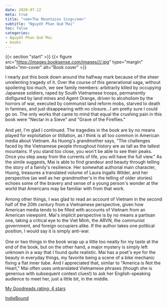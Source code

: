 ```yaml
---
date: 2020-07-12
meta: true
title: "<em>The Mountains Sing</em>"
subtitle: "Nguyễn Phan Quế Mai"
toc: false
categories:
- Nguyễn Phan Quế Mai
- books
---
```


{{< section "start" >}}
{{< figure src="https://images.booksense.com/images///.jpg" type="margin" label="mn-cover" alt="Book cover" >}}

I nearly put this book down around the halfway mark because of the sheer unrelenting tragedy of it. Over the course of this generational saga, without spoilering too much, we see family members: arbitrarily killed by occupying Japanese soldiers, raped by South Vietnamese troops, permanently disfigured by land mines and Agent Orange, driven to alcoholism by the horrors of war, executed by communist land reform mobs, starved to death in famines, and just disappearing with no closure...I am pretty sure I could go on. The only works that came to mind that equal the crushing pain in this book were "Nectar in a Sieve" and "Grave of the Fireflies." <br /><br />And yet, I'm glad I continued. The tragedies in the book are by no means played for exploitation or titillation, as I think is all too common in American media about Vietnam. As Huong's grandmother says, "The challenges faced by the Vietnamese people throughout history are as tall as the tallest mountains. If you stand too close, you won't be able to see their peaks. Once you step away from the currents of life, you will have the full view." As the simile suggests, Mai is able to find grandeur and beauty through telling the story of a family's resilience. Her somewhat authorial main character, Huong, treasures a translated volume of Laura Ingalls Wilder, and her perspective (as well as her grandmother's in the telling of older stories) echoes some of the bravery and sense of a young person's wonder at the world that Americans may be familiar with from that work.<br /><br />Among other things, I was glad to read an account of Vietnam in the second half of the 20th century from a Vietnamese perspective, given how American media tends to be filled with accounts of Vietnam from an American viewpoint. Mai's implicit perspective is by no means a partisan one, taking a critical eye to the Viet Minh, the ARVN, the communist government, and foreign occupiers alike. If the author takes one political position, I would say it is simply anti-war.<br /><br />One or two things in the book wrap up a little too neatly for my taste at the end of the book, but on the other hand, a major mystery is simply left unknown in a way that I found quite realistic. Mai has a poet's eye for the beauty in everyday things, my favorite being a scene of a bike mechanic fixing a flat inner tube. And I appreciated that, similar to "America is Not the Heart," Mai often uses untranslated Vietnamese phrases (though she is generous with subsequent context clues!) to ask her English-speaking audience to meet her, just a little bit, in the middle. 

[My Goodreads rating: 4 stars](https://www.goodreads.com/review/show/3424401872)  

[IndieBound](https://www.indiebound.org/book/)
